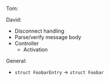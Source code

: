 Tom:

David:
* Disconnect handling
* Parse/verify message body
* Controller
  - Activation

General:
* `struct FoobarEntry` -> `struct Foobar`